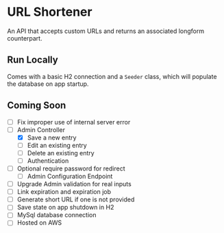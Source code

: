 # URL Shortener

An API that accepts custom URLs and returns an associated longform counterpart.

## Run Locally

Comes with a basic H2 connection and a `Seeder` class, which will populate the database on app startup.

## Coming Soon

- [ ] Fix improper use of internal server error
- [ ] Admin Controller
  - [x] Save a new entry
  - [ ] Edit an existing entry
  - [ ] Delete an existing entry
  - [ ] Authentication
- [ ] Optional require password for redirect
  - [ ] Admin Configuration Endpoint
- [ ] Upgrade Admin validation for real inputs
- [ ] Link expiration and expiration job
- [ ] Generate short URL if one is not provided
- [ ] Save state on app shutdown in H2
- [ ] MySql database connection
- [ ] Hosted on AWS
